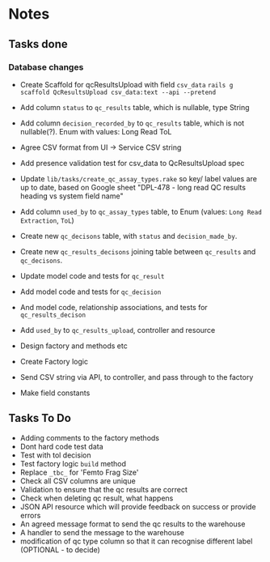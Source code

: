 # Notes

## Tasks done

### Database changes

- Create Scaffold for qcResultsUpload with field `csv_data`
  `rails g scaffold QcResultsUpload csv_data:text --api --pretend`

- Add column `status` to `qc_results` table, which is nullable, type String

- Add column `decision_recorded_by` to `qc_results` table, which is not nullable(?). Enum with values:
  Long Read
  ToL

- Agree CSV format from UI -> Service
  CSV string

- Add presence validation test for csv_data to QcResultsUpload spec

- Update `lib/tasks/create_qc_assay_types.rake` so key/ label values are up to date, based on Google sheet "DPL-478 - long read QC results heading vs system field name"

- Add column `used_by` to `qc_assay_types` table, to Enum (values: `Long Read Extraction`, `ToL`)

- Create new `qc_decisons` table, with `status` and `decision_made_by`.

- Create new `qc_results_decisons` joining table between `qc_results` and `qc_decisons`.

- Update model code and tests for `qc_result`

- Add model code and tests for `qc_decision`

- And model code, relationship associations, and tests for `qc_results_decison`

- Add `used_by` to `qc_results_upload`, controller and resource

- Design factory and methods etc

- Create Factory logic

- Send CSV string via API, to controller, and pass through to the factory

- Make field constants

## Tasks To Do

- Adding comments to the factory methods
- Dont hard code test data
- Test with tol decision
- Test factory logic `build` method
- Replace `_tbc_` for 'Femto Frag Size'
- Check all CSV columns are unique
- Validation to ensure that the qc results are correct
- Check when deleting qc result, what happens
- JSON API resource which will provide feedback on success or provide errors
- An agreed message format to send the qc results to the warehouse
- A handler to send the message to the warehouse
- modification of qc type column so that it can recognise different label (OPTIONAL - to decide)

